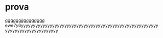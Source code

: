 # prova
ggggggggggggggg
ewe7y6yyyyyyyyyyyyyyyyyyyyyyyyyyyyyyyyyyyyyyyyyyyyyyyyyyyyyyyyyyyyyyyyyyyyyyyyyyyyyyy
